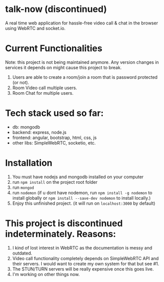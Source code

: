 # talk-now (discontinued)
A real time web application for hassle-free video call &amp; chat in the browser using WebRTC and socket.io.

# Current Functionalities
Note: this project is not being maintained anymore. Any version changes in services it depends on might cause this project to break.
1. Users are able to create a room/join a room that is password protected (or not).
2. Room Video call multiple users.
3. Room Chat for multiple users.

# Tech stack used so far: 
<ul>
<li>db: mongodb</li>
<li>backend: express, node.js</li>
<li>frontend: angular, bootstrap, html, css, js</li>
<li>other libs: SimpleWebRTC, socketio, etc.</li>
</ul>

# Installation 
1. You must have nodejs and mongodb installed on your computer
2. run `npm install` on the project root folder
3. run `mongod`
4. run `nodemon` (if u dont have nodemon, run `npm install -g nodemon` to install globally or `npm install --save-dev nodemon` to install locally.)
5. Enjoy this unfinished project. (it will run on `localhost:3000` by default)

# This project is discontinued indeterminately. Reasons:
1. I kind of lost interest in WebRTC as the documentation is messy and outdated.
2. Video call functionality completely depends on SimpleWebRTC API and their servers. I would want to create my own system for that but see #1.
3. The STUN/TURN servers will be really expensive once this goes live.
4. I'm working on other things now.

